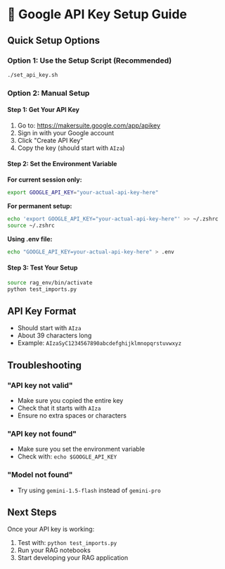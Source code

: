 # 🔑 Google API Key Setup Guide

## Quick Setup Options

### Option 1: Use the Setup Script (Recommended)
```bash
./set_api_key.sh
```

### Option 2: Manual Setup

#### Step 1: Get Your API Key
1. Go to: https://makersuite.google.com/app/apikey
2. Sign in with your Google account
3. Click "Create API Key"
4. Copy the key (should start with `AIza`)

#### Step 2: Set the Environment Variable

**For current session only:**
```bash
export GOOGLE_API_KEY="your-actual-api-key-here"
```

**For permanent setup:**
```bash
echo 'export GOOGLE_API_KEY="your-actual-api-key-here"' >> ~/.zshrc
source ~/.zshrc
```

**Using .env file:**
```bash
echo "GOOGLE_API_KEY=your-actual-api-key-here" > .env
```

#### Step 3: Test Your Setup
```bash
source rag_env/bin/activate
python test_imports.py
```

## API Key Format
- Should start with `AIza`
- About 39 characters long
- Example: `AIzaSyC1234567890abcdefghijklmnopqrstuvwxyz`

## Troubleshooting

### "API key not valid"
- Make sure you copied the entire key
- Check that it starts with `AIza`
- Ensure no extra spaces or characters

### "API key not found"
- Make sure you set the environment variable
- Check with: `echo $GOOGLE_API_KEY`

### "Model not found"
- Try using `gemini-1.5-flash` instead of `gemini-pro`

## Next Steps
Once your API key is working:
1. Test with: `python test_imports.py`
2. Run your RAG notebooks
3. Start developing your RAG application 